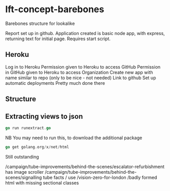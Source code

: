 # lft-concept-barebones
Barebones structure for lookalike

Report set up in github.
Application created is basic node app, with express, returning text for initial page.
Requires start script.

## Heroku
Log in to Heroku
Permission given to Heroku to access GitHub
Permission in GitHub given to Heroku to access Organization
Create new app with name similar to repo (only to be nice - not needed)
Link to github
Set up automatic deployments
Pretty much done there

## Structure

## Extracting views to json

```go
go run runextract.go
```

NB You may need to run this, to download the additional package

```go
go get golang.org/x/net/html
```

Still outstanding

/campaign/tube-improvements/behind-the-scenes/escalator-refurbishment has image scroller
/campaign/tube-improvements/behind-the-scenes/signalling tube facts / use 
/vision-zero-for-london /badly formed html with missing sectional classes